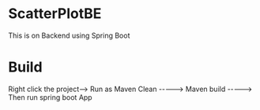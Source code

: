 # ScatterPlotBE
This is on Backend using Spring Boot
# Build
Right click the project--> Run as Maven Clean -----> Maven build -----> Then run spring boot App
